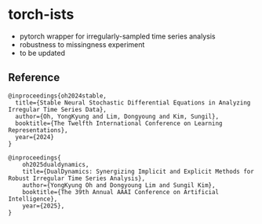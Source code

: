 # torch-ists
- pytorch wrapper for irregularly-sampled time series analysis
- robustness to missingness experiment
- to be updated 


## Reference
```
@inproceedings{oh2024stable,
  title={Stable Neural Stochastic Differential Equations in Analyzing Irregular Time Series Data},
  author={Oh, YongKyung and Lim, Dongyoung and Kim, Sungil},
  booktitle={The Twelfth International Conference on Learning Representations},
  year={2024}
}
```

```
@inproceedings{
    oh2025dualdynamics,
    title={DualDynamics: Synergizing Implicit and Explicit Methods for Robust Irregular Time Series Analysis},
    author={YongKyung Oh and Dongyoung Lim and Sungil Kim},
    booktitle={The 39th Annual AAAI Conference on Artificial Intelligence},
    year={2025},
}
```
